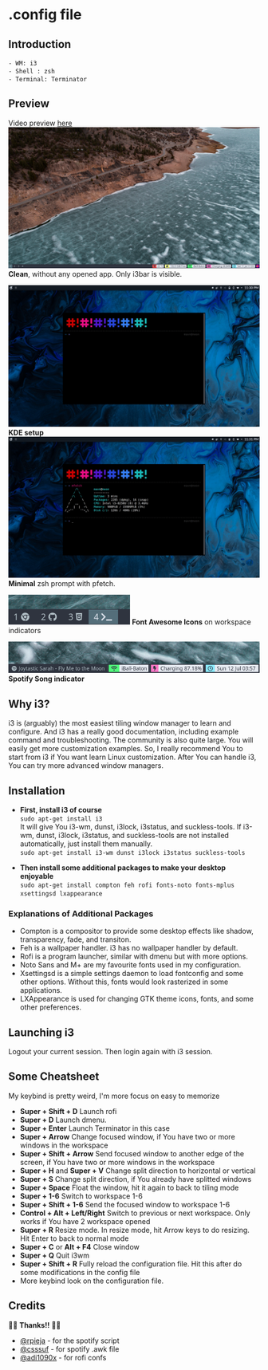 # .config file

## Introduction

```
- WM: i3
- Shell : zsh
- Terminal: Terminator
```

## Preview

Video preview [here](http://www.youtube.com/watch?v=BG7YUK5gCMw)
![Desktop](https://github.com/manavendrasen/dotfiles/blob/master/images/Preview_Desktop.png)
**Clean**, without any opened app. Only i3bar is visible.

![KDE](https://github.com/manavendrasen/dotfiles/blob/master/images/Preview_KDE.jpeg)
**KDE setup**
![Zsh](https://github.com/manavendrasen/dotfiles/blob/master/images/Preview_ZSH.jpeg)
**Minimal** zsh prompt with pfetch.

![Workspaces](https://github.com/manavendrasen/dotfiles/blob/master/images/Preview_Workspaces.png)
**Font Awesome Icons** on workspace indicators

![Spotify](https://github.com/manavendrasen/dotfiles/blob/master/images/Preview_Spotify.png)
**Spotify Song indicator**

## Why i3?

i3 is (arguably) the most easiest tiling window manager to learn and configure. And i3 has a really good documentation, including example command and troubleshooting. The community is also quite large. You will easily get more customization examples. So, I really recommend You to start from i3 if You want learn Linux customization. After You can handle i3, You can try more advanced window managers.

## Installation

- **First, install i3 of course** <br />
  `sudo apt-get install i3` <br />
  It will give You i3-wm, dunst, i3lock, i3status, and suckless-tools.
  If i3-wm, dunst, i3lock, i3status, and suckless-tools are not installed automatically, just install them manually. <br />
  `sudo apt-get install i3-wm dunst i3lock i3status suckless-tools` <br />

- **Then install some additional packages to make your desktop enjoyable** <br />
  `sudo apt-get install compton feh rofi fonts-noto fonts-mplus xsettingsd lxappearance`

### Explanations of Additional Packages

- Compton is a compositor to provide some desktop effects like shadow, transparency, fade, and transiton.
- Feh is a wallpaper handler. i3 has no wallpaper handler by default.
- Rofi is a program launcher, similar with dmenu but with more options.
- Noto Sans and M+ are my favourite fonts used in my configuration.
- Xsettingsd is a simple settings daemon to load fontconfig and some other options. Without this, fonts would look rasterized in some applications.
- LXAppearance is used for changing GTK theme icons, fonts, and some other preferences.

## Launching i3

Logout your current session. Then login again with i3 session. <br />

## Some Cheatsheet

My keybind is pretty weird, I'm more focus on easy to memorize <br />

- **Super + Shift + D** Launch rofi
- **Super + D** Launch dmenu.
- **Super + Enter** Launch Terminator in this case
- **Super + Arrow** Change focused window, if You have two or more windows in the workspace
- **Super + Shift + Arrow** Send focused window to another edge of the screen, if You have two or more windows in the workspace
- **Super + H** and **Super + V** Change split direction to horizontal or vertical
- **Super + S** Change split direction, if You already have splitted windows
- **Super + Space** Float the window, hit it again to back to tiling mode
- **Super + 1-6** Switch to workspace 1-6
- **Super + Shift + 1-6** Send the focused window to workspace 1-6
- **Control + Alt + Left/Right** Switch to previous or next workspace. Only works if You have 2 workspace opened
- **Super + R** Resize mode. In resize mode, hit Arrow keys to do resizing. Hit Enter to back to normal mode
- **Super + C** or **Alt + F4** Close window
- **Super + Q** Quit i3wm
- **Super + Shift + R** Fully reload the configuration file. Hit this after do some modifications in the config file
- More keybind look on the configuration file.

## Credits

🤗😊 **Thanks!!** 🤗😊

- [@rpieja](https://github.com/rpieja) - for the spotify script
- [@csssuf](https://gist.github.com/csssuf) - for spotify .awk file
- [@adi1090x](https://github.com/adi1090x/rofi) - for rofi confs

